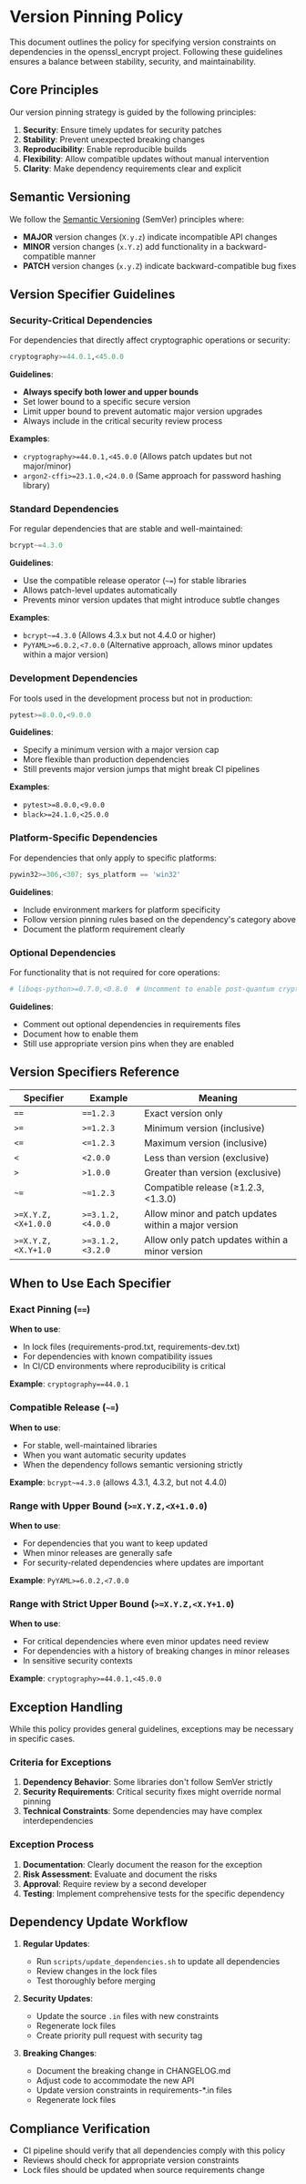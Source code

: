 # Version Pinning Policy

This document outlines the policy for specifying version constraints on dependencies in the openssl_encrypt project. Following these guidelines ensures a balance between stability, security, and maintainability.

## Core Principles

Our version pinning strategy is guided by the following principles:

1. **Security**: Ensure timely updates for security patches
2. **Stability**: Prevent unexpected breaking changes
3. **Reproducibility**: Enable reproducible builds
4. **Flexibility**: Allow compatible updates without manual intervention
5. **Clarity**: Make dependency requirements clear and explicit

## Semantic Versioning

We follow the [Semantic Versioning](https://semver.org/) (SemVer) principles where:

- **MAJOR** version changes (`X.y.z`) indicate incompatible API changes
- **MINOR** version changes (`x.Y.z`) add functionality in a backward-compatible manner
- **PATCH** version changes (`x.y.Z`) indicate backward-compatible bug fixes

## Version Specifier Guidelines

### Security-Critical Dependencies

For dependencies that directly affect cryptographic operations or security:

```python
cryptography>=44.0.1,<45.0.0
```

**Guidelines**:
- **Always specify both lower and upper bounds**
- Set lower bound to a specific secure version
- Limit upper bound to prevent automatic major version upgrades
- Always include in the critical security review process

**Examples**:
- `cryptography>=44.0.1,<45.0.0` (Allows patch updates but not major/minor)
- `argon2-cffi>=23.1.0,<24.0.0` (Same approach for password hashing library)

### Standard Dependencies

For regular dependencies that are stable and well-maintained:

```python
bcrypt~=4.3.0
```

**Guidelines**:
- Use the compatible release operator (`~=`) for stable libraries
- Allows patch-level updates automatically
- Prevents minor version updates that might introduce subtle changes

**Examples**:
- `bcrypt~=4.3.0` (Allows 4.3.x but not 4.4.0 or higher)
- `PyYAML>=6.0.2,<7.0.0` (Alternative approach, allows minor updates within a major version)

### Development Dependencies

For tools used in the development process but not in production:

```python
pytest>=8.0.0,<9.0.0
```

**Guidelines**:
- Specify a minimum version with a major version cap
- More flexible than production dependencies
- Still prevents major version jumps that might break CI pipelines

**Examples**:
- `pytest>=8.0.0,<9.0.0`
- `black>=24.1.0,<25.0.0`

### Platform-Specific Dependencies

For dependencies that only apply to specific platforms:

```python
pywin32>=306,<307; sys_platform == 'win32'
```

**Guidelines**:
- Include environment markers for platform specificity
- Follow version pinning rules based on the dependency's category above
- Document the platform requirement clearly

### Optional Dependencies

For functionality that is not required for core operations:

```python
# liboqs-python>=0.7.0,<0.8.0  # Uncomment to enable post-quantum cryptography
```

**Guidelines**:
- Comment out optional dependencies in requirements files
- Document how to enable them
- Still use appropriate version pins when they are enabled

## Version Specifiers Reference

| Specifier | Example | Meaning |
|-----------|---------|---------|
| `==` | `==1.2.3` | Exact version only |
| `>=` | `>=1.2.3` | Minimum version (inclusive) |
| `<=` | `<=1.2.3` | Maximum version (inclusive) |
| `<` | `<2.0.0` | Less than version (exclusive) |
| `>` | `>1.0.0` | Greater than version (exclusive) |
| `~=` | `~=1.2.3` | Compatible release (≥1.2.3, <1.3.0) |
| `>=X.Y.Z,<X+1.0.0` | `>=3.1.2,<4.0.0` | Allow minor and patch updates within a major version |
| `>=X.Y.Z,<X.Y+1.0` | `>=3.1.2,<3.2.0` | Allow only patch updates within a minor version |

## When to Use Each Specifier

### Exact Pinning (`==`)

**When to use**:
- In lock files (requirements-prod.txt, requirements-dev.txt)
- For dependencies with known compatibility issues
- In CI/CD environments where reproducibility is critical

**Example**: `cryptography==44.0.1`

### Compatible Release (`~=`)

**When to use**:
- For stable, well-maintained libraries
- When you want automatic security updates
- When the dependency follows semantic versioning strictly

**Example**: `bcrypt~=4.3.0` (allows 4.3.1, 4.3.2, but not 4.4.0)

### Range with Upper Bound (`>=X.Y.Z,<X+1.0.0`)

**When to use**:
- For dependencies that you want to keep updated
- When minor releases are generally safe
- For security-related dependencies where updates are important

**Example**: `PyYAML>=6.0.2,<7.0.0`

### Range with Strict Upper Bound (`>=X.Y.Z,<X.Y+1.0`)

**When to use**:
- For critical dependencies where even minor updates need review
- For dependencies with a history of breaking changes in minor releases
- In sensitive security contexts

**Example**: `cryptography>=44.0.1,<45.0.0`

## Exception Handling

While this policy provides general guidelines, exceptions may be necessary in specific cases.

### Criteria for Exceptions

1. **Dependency Behavior**: Some libraries don't follow SemVer strictly
2. **Security Requirements**: Critical security fixes might override normal pinning
3. **Technical Constraints**: Some dependencies may have complex interdependencies

### Exception Process

1. **Documentation**: Clearly document the reason for the exception
2. **Risk Assessment**: Evaluate and document the risks
3. **Approval**: Require review by a second developer
4. **Testing**: Implement comprehensive tests for the specific dependency

## Dependency Update Workflow

1. **Regular Updates**:
   - Run `scripts/update_dependencies.sh` to update all dependencies
   - Review changes in the lock files
   - Test thoroughly before merging

2. **Security Updates**:
   - Update the source `.in` files with new constraints
   - Regenerate lock files
   - Create priority pull request with security tag

3. **Breaking Changes**:
   - Document the breaking change in CHANGELOG.md
   - Adjust code to accommodate the new API
   - Update version constraints in requirements-*.in files
   - Regenerate lock files

## Compliance Verification

- CI pipeline should verify that all dependencies comply with this policy
- Reviews should check for appropriate version constraints
- Lock files should be updated when source requirements change